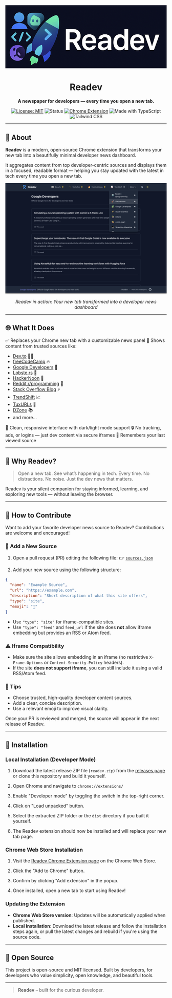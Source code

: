 
<div align="center">

<img src="images/logo.png" alt="Readev Logo" />

# Readev

**A newspaper for developers — every time you open a new tab.**

[![License: MIT](https://img.shields.io/badge/License-MIT-blue.svg)](https://opensource.org/licenses/MIT)
![Status](https://img.shields.io/badge/status-active-brightgreen)
[![Chrome Extension](https://img.shields.io/badge/Chrome%20Extension-Available%20Now-green)](https://chromewebstore.google.com/detail/readev/ljkdbnilpgldcmkajaclbnglkgejlbhk)
![Made with TypeScript](https://img.shields.io/badge/Made%20with-TypeScript-3178c6?logo=typescript&logoColor=white)
![Tailwind CSS](https://img.shields.io/badge/Styled%20with-TailwindCSS-38b2ac?logo=tailwind-css&logoColor=white)


</div>

---

## 📰 About

**Readev** is a modern, open-source Chrome extension that transforms your new tab into a beautifully minimal developer news dashboard.

It aggregates content from top developer-centric sources and displays them in a focused, readable format — helping you stay updated with the latest in tech every time you open a new tab.

<div align="center">
<img src="images/demo.png" alt="Readev Demo Screenshot" width="800" />
<p><em>Readev in action: Your new tab transformed into a developer news dashboard</em></p>
</div>

---

## 🌐 What It Does

✅ Replaces your Chrome new tab with a customizable news panel
📰 Shows content from trusted sources like:

- [Dev.to](https://dev.to) 👩‍💻
- [freeCodeCamp](https://www.freecodecamp.org/news/) 🔥
- [Google Developers](https://developers.googleblog.com/) 🧩
- [Lobste.rs](https://lobste.rs) 🦞
- [HackerNoon](https://hackernoon.com) 🚀
- [Reddit r/programming](https://www.reddit.com/r/programming/) 🤖
- [Stack Overflow Blog](https://stackoverflow.blog/) ⚡
- [TrendShift](https://trendshift.io) 📈
- [TuxURLs](https://tuxurls.com) 🐧
- [DZone](https://dzone.com) 📚
- and more...

🎨 Clean, responsive interface with dark/light mode support
🔒 No tracking, ads, or logins — just dev content via secure iframes
💾 Remembers your last viewed source

---

## 🎯 Why Readev?

> Open a new tab. See what’s happening in tech. Every time.
> No distractions. No noise. Just the dev news that matters.

Readev is your silent companion for staying informed, learning, and exploring new tools — without leaving the browser.

---

## 🤝 How to Contribute

Want to add your favorite developer news source to Readev? Contributions are welcome and encouraged!

### 🔗 Add a New Source

1. Open a pull request (PR) editing the following file:
   👉 [`sources.json`](https://github.com/AliYmn/readev/blob/main/src/sources.json)

2. Add your new source using the following structure:

```json
{
  "name": "Example Source",
  "url": "https://example.com",
  "description": "Short description of what this site offers",
  "type": "site",
  "emoji": "🧠"
}
```

- Use `"type": "site"` for iframe-compatible sites.
- Use `"type": "feed"` and `feed_url` if the site does **not** allow iframe embedding but provides an RSS or Atom feed.

### ⚠️ Iframe Compatibility

- Make sure the site allows embedding in an iframe (no restrictive `X-Frame-Options` or `Content-Security-Policy` headers).
- If the site **does not support iframe**, you can still include it using a valid RSS/Atom feed.

### 🚀 Tips

- Choose trusted, high-quality developer content sources.
- Add a clear, concise description.
- Use a relevant emoji to improve visual clarity.

Once your PR is reviewed and merged, the source will appear in the next release of Readev.

---

## 🔧 Installation

### Local Installation (Developer Mode)

1. Download the latest release ZIP file (`readev.zip`) from the [releases page](https://github.com/AliYmn/readev/releases) or clone this repository and build it yourself.

2. Open Chrome and navigate to `chrome://extensions/`

3. Enable "Developer mode" by toggling the switch in the top-right corner.

4. Click on "Load unpacked" button.

5. Select the extracted ZIP folder or the `dist` directory if you built it yourself.

6. The Readev extension should now be installed and will replace your new tab page.

### Chrome Web Store Installation

1. Visit the [Readev Chrome Extension page](https://chrome.google.com/webstore/detail/ljkdbnilpgldcmkajaclbnglkgejlbhk) on the Chrome Web Store.

2. Click the "Add to Chrome" button.

3. Confirm by clicking "Add extension" in the popup.

4. Once installed, open a new tab to start using Readev!

### Updating the Extension

- **Chrome Web Store version**: Updates will be automatically applied when published.
- **Local installation**: Download the latest release and follow the installation steps again, or pull the latest changes and rebuild if you're using the source code.

---

## 🧡 Open Source

This project is open-source and MIT licensed.
Built by developers, for developers who value simplicity, open knowledge, and beautiful tools.

---

> **Readev** – built for the curious developer.
